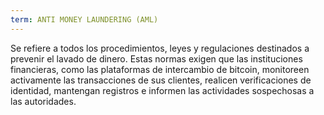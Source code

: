 ```yaml
---
term: ANTI MONEY LAUNDERING (AML)
---
```


Se refiere a todos los procedimientos, leyes y regulaciones destinados a prevenir el lavado de dinero. Estas normas exigen que las instituciones financieras, como las plataformas de intercambio de bitcoin, monitoreen activamente las transacciones de sus clientes, realicen verificaciones de identidad, mantengan registros e informen las actividades sospechosas a las autoridades.